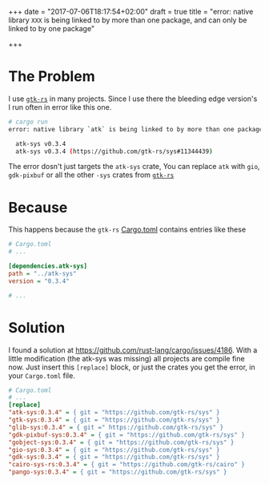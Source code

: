 +++
date = "2017-07-06T18:17:54+02:00"
draft = true
title = "error: native library `XXX` is being linked to by more than one package, and can only be linked to by one package"

+++

# The Problem

I use [`gtk-rs`][gtk-rs] in many projects. Since I use there the bleeding edge version's I run often in error like this one.

```bash
# cargo run
error: native library `atk` is being linked to by more than one package, and can only be linked to by one package                                                             

  atk-sys v0.3.4                           
  atk-sys v0.3.4 (https://github.com/gtk-rs/sys#11344439)                              
```

The error dosn't just targets the `atk-sys` crate, You can replace `atk` with `gio`, `gdk-pixbuf` or all the other `-sys` crates from [`gtk-rs`][gtk-rs]

# Because 

This happens because the `gtk-rs` [Cargo.toml](https://github.com/gtk-rs/sys/blob/master/gtk-sys/Cargo.toml#L24) contains entries like these

```ini
# Cargo.toml
# ...

[dependencies.atk-sys]
path = "../atk-sys"
version = "0.3.4"

# ...
```

# Solution

I found a solution at https://github.com/rust-lang/cargo/issues/4186. With a little modification (the atk-sys was missing) all projects are compile fine now. Just insert this `[replace]` block, or just the crates you get the error, in your `Cargo.toml` file.

```ini
# Cargo.toml
# ...
[replace]
"atk-sys:0.3.4" = { git = "https://github.com/gtk-rs/sys" }
"gtk-sys:0.3.4" = { git = "https://github.com/gtk-rs/sys" }
"glib-sys:0.3.4" = { git =" https://github.com/gtk-rs/sys" }
"gdk-pixbuf-sys:0.3.4" = { git = "https://github.com/gtk-rs/sys" }
"gobject-sys:0.3.4" = { git = "https://github.com/gtk-rs/sys" }
"gio-sys:0.3.4" = { git = "https://github.com/gtk-rs/sys" }
"gdk-sys:0.3.4" = { git = "https://github.com/gtk-rs/sys" }
"cairo-sys-rs:0.3.4" = { git = "https://github.com/gtk-rs/cairo" }
"pango-sys:0.3.4" = { git = "https://github.com/gtk-rs/sys" }
```

[gtk-rs]: https://github.com/gtk-rs/